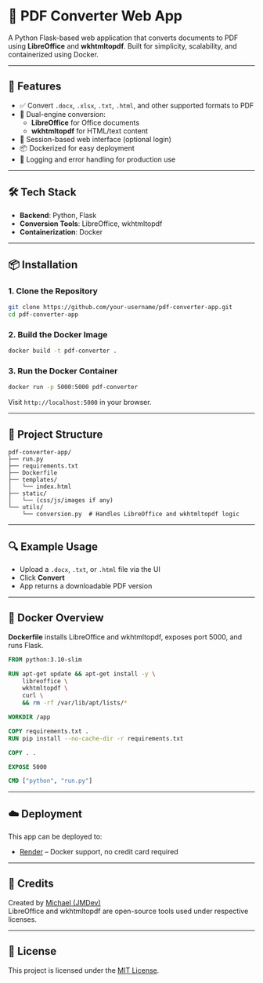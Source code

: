 # 🧾 PDF Converter Web App

A Python Flask-based web application that converts documents to PDF using **LibreOffice** and **wkhtmltopdf**. Built for simplicity, scalability, and containerized using Docker.

---

## 🚀 Features

- ✅ Convert `.docx`, `.xlsx`, `.txt`, `.html`, and other supported formats to PDF
- 🧩 Dual-engine conversion:
  - **LibreOffice** for Office documents
  - **wkhtmltopdf** for HTML/text content
- 🔐 Session-based web interface (optional login)
- 📦 Dockerized for easy deployment
- 📝 Logging and error handling for production use

---

## 🛠️ Tech Stack

- **Backend**: Python, Flask
- **Conversion Tools**: LibreOffice, wkhtmltopdf
- **Containerization**: Docker

---

## 📦 Installation

### 1. Clone the Repository

```bash
git clone https://github.com/your-username/pdf-converter-app.git
cd pdf-converter-app
```

### 2. Build the Docker Image

```bash
docker build -t pdf-converter .
```

### 3. Run the Docker Container

```bash
docker run -p 5000:5000 pdf-converter
```

Visit `http://localhost:5000` in your browser.

---

## 📁 Project Structure

```
pdf-converter-app/
├── run.py
├── requirements.txt
├── Dockerfile
├── templates/
│   └── index.html
├── static/
│   └── (css/js/images if any)
└── utils/
    └── conversion.py  # Handles LibreOffice and wkhtmltopdf logic
```

---

## 🔍 Example Usage

- Upload a `.docx`, `.txt`, or `.html` file via the UI
- Click **Convert**
- App returns a downloadable PDF version

---

## 🐳 Docker Overview

**Dockerfile** installs LibreOffice and wkhtmltopdf, exposes port 5000, and runs Flask.

```dockerfile
FROM python:3.10-slim

RUN apt-get update && apt-get install -y \
    libreoffice \
    wkhtmltopdf \
    curl \
    && rm -rf /var/lib/apt/lists/*

WORKDIR /app

COPY requirements.txt .
RUN pip install --no-cache-dir -r requirements.txt

COPY . .

EXPOSE 5000

CMD ["python", "run.py"]
```

---

## ☁️ Deployment

This app can be deployed to:

- [Render](https://render.com) – Docker support, no credit card required

---

## 🧠 Credits

Created by [Michael (JMDev)](https://github.com/your-username)  
LibreOffice and wkhtmltopdf are open-source tools used under respective licenses.

---

## 📜 License

This project is licensed under the [MIT License](LICENSE).
